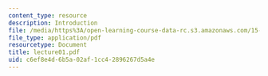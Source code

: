 ```yaml
---
content_type: resource
description: Introduction
file: /media/https%3A/open-learning-course-data-rc.s3.amazonaws.com/15-565j-integrating-esystems-global-information-systems-spring-2002/c6ef8e4d6b5a02af1cc42896267d5a4e_lecture01.pdf
file_type: application/pdf
resourcetype: Document
title: lecture01.pdf
uid: c6ef8e4d-6b5a-02af-1cc4-2896267d5a4e
---
```

